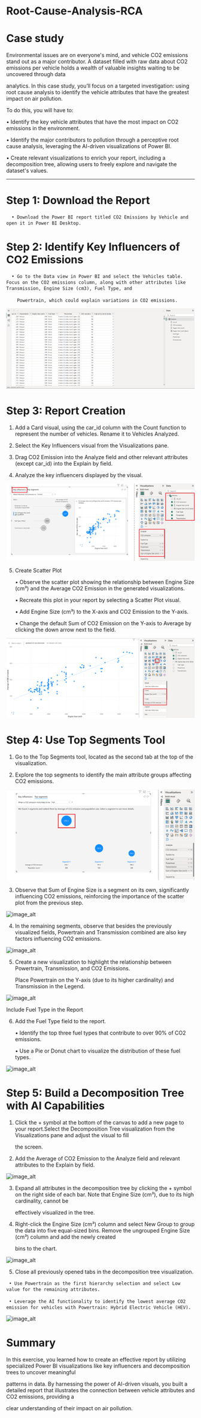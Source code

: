 # Root-Cause-Analysis-RCA

# Case study

Environmental issues are on everyone's mind, and vehicle CO2 emissions stand out as a major contributor. A dataset filled with raw data about CO2 emissions per vehicle holds a wealth of valuable insights waiting to be uncovered through data 

analytics. In this case study, you’ll focus on a targeted investigation: using root cause analysis to identify the vehicle attributes that have the greatest impact on air pollution. 

To do this, you will have to:

   • Identify the key vehicle attributes that have the most impact on CO2 emissions in the environment.

   • Identify the major contributors to pollution through a perceptive root cause analysis, leveraging the AI-driven visualizations of Power BI. 

   • Create relevant visualizations to enrich your report, including a decomposition tree, allowing users to freely explore and navigate the dataset's values.

-------------------------------------------------------------------------------------------------------------------------------------------------------------------------------

# Step 1: Download the Report

      • Download the Power BI report titled CO2 Emissions by Vehicle and open it in Power BI Desktop.

# Step 2: Identify Key Influencers of CO2 Emissions

      • Go to the Data view in Power BI and select the Vehicles table. Focus on the CO2 emissions column, along with other attributes like Transmission, Engine Size (cm3), Fuel Type, and 
      
        Powertrain, which could explain variations in CO2 emissions.

![image_alt](https://github.com/DSgenes/Root-Cause-Analysis-RCA/blob/e8ef06855391bfb43dc31d2d4202afd3f4941d36/Screenshot%201.png)

# Step 3: Report Creation

  1. Add a Card visual, using the car_id column with the Count function to represent the number of vehicles. Rename it to Vehicles Analyzed.

  2. Select the Key Influencers visual from the Visualizations pane.

  3. Drag CO2 Emission into the Analyze field and other relevant attributes (except car_id) into the Explain by field.

  4. Analyze the key influencers displayed by the visual.

![image_alt](https://github.com/DSgenes/Root-Cause-Analysis-RCA/blob/ea429e6a231f78fda6afde536c6c434a6ef6eba1/Screenshot%202.png)

  5. Create Scatter Plot

     • Observe the scatter plot showing the relationship between Engine Size (cm³) and the Average CO2 Emission in the generated visualizations.

     • Recreate this plot in your report by selecting a Scatter Plot visual.

     • Add Engine Size (cm³) to the X-axis and CO2 Emission to the Y-axis.

     • Change the default Sum of CO2 Emission on the Y-axis to Average by clicking the down arrow next to the field.

![image_alt](https://github.com/DSgenes/Root-Cause-Analysis-RCA/blob/58e18e50319587a902ce81ed33d04ad7bf431f2c/Screenshot%203.png)

# Step 4: Use Top Segments Tool

   1. Go to the Top Segments tool, located as the second tab at the top of the visualization.

   2. Explore the top segments to identify the main attribute groups affecting CO2 emissions.

![image_alt](https://github.com/DSgenes/Root-Cause-Analysis-RCA/blob/fd15e23ffa53f1afbf31c052b5a3d8afb1301c89/Screenshot%204.png)

   3. Observe that Sum of Engine Size is a segment on its own, significantly influencing CO2 emissions, reinforcing the importance of the scatter plot from the previous step.

![image_alt]()

   4. In the remaining segments, observe that besides the previously visualized fields, Powertrain and Transmission combined are also key factors influencing CO2 emissions.

![image_alt]()

  5. Create a new visualization to highlight the relationship between Powertrain, Transmission, and CO2 Emissions.

     Place Powertrain on the Y-axis (due to its higher cardinality) and Transmission in the Legend.

![image_alt]()

 Include Fuel Type in the Report

  6. Add the Fuel Type field to the report.

     • Identify the top three fuel types that contribute to over 90% of CO2 emissions.

     • Use a Pie or Donut chart to visualize the distribution of these fuel types.

![image_alt]()

# Step 5: Build a Decomposition Tree with AI Capabilities

   1. Click the + symbol at the bottom of the canvas to add a new page to your report.Select the Decomposition Tree visualization from the Visualizations pane and adjust the visual to fill
     
      the screen.

   2. Add the Average of CO2 Emission to the Analyze field and relevant attributes to the Explain by field.

![image_alt]()

   3. Expand all attributes in the decomposition tree by clicking the + symbol on the right side of each bar. Note that Engine Size (cm³), due to its high cardinality, cannot be
   
      effectively visualized in the tree.

   4. Right-click the Engine Size (cm³) column and select New Group to group the data into five equal-sized bins. Remove the ungrouped Engine Size (cm³) column and add the newly created

      bins to the chart.

![image_alt]()

   5. Close all previously opened tabs in the decomposition tree visualization.

     • Use Powertrain as the first hierarchy selection and select Low value for the remaining attributes.

     • Leverage the AI functionality to identify the lowest average CO2 emission for vehicles with Powertrain: Hybrid Electric Vehicle (HEV).

![image_alt]()

# Summary
   
   In this exercise, you learned how to create an effective report by utilizing specialized Power BI visualizations like key influencers and decomposition trees to uncover meaningful 
   
   patterns in data. By harnessing the power of AI-driven visuals, you built a detailed report that illustrates the connection between vehicle attributes and CO2 emissions, providing a 
   
   clear understanding of their impact on air pollution.

